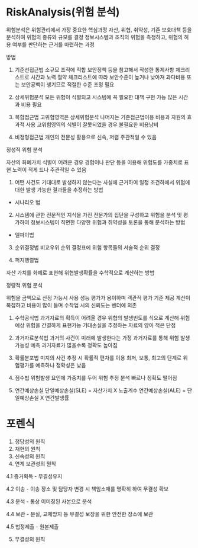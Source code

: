# RiskAnalysis(위험 분석)

위험분석은 위험관리에서 가장 중요한 핵심과정
자산, 위협, 취약성, 기존 보호대책 등을 분석하여 위험의 종류와 규모를 결정
정보시스템과 조직의 위험을 측정하고, 위험의 허용 여부를 판단하는 근거를 마련하는 과정

방법

1. 기준선접근법
소규모 조직에 적합
보안정책 등을 참고해서 작성한 통제사항 체크리스트로 시간과 노력 절약
체크리스트에 따라 보안수준이 높거나 낮아져 과다비용 또는 보안공백이 생기므로 적절한 수준 조정 필요

2. 상세위험분석
모든 위험이 식별되고 시스템에 꼭 필요한 대책 구현 가능
많은 시간과 비용 필요

3. 복합접근법
고위험영역은 상세위험분석 나머지는 기준접근법이용
비용과 자원의 효과적 사용
고위험영역의 식별이 잘못되었을 경우 불필요한 비용낭비

4. 비정형접근법
개인의 전문성 활용으로 신속, 저렴
주관적일 수 있음




정성적 위험 분석

자산의 화폐가치 식별이 어려운 경우
경험이나 판단 등을 이용해 위험도를 가중치로 표현
노력이 적게 드나 주관적일 수 있음

1. 어떤 사건도 기대대로 발생하지 않는다는 사실에 근거하여 일정 조건하에서 위험에 대한 발생 가능한 결과들을 추정하는 방법

 - 시나리오 법

2. 시스템에 관한 전문적인 지식을 가진 전문가의 집단을 구성하고 위험을 분석 및 평가하여 정보시스템이 직면한 다양한 위험과 취약성을 토론을 통해 분석하는 방법

 - 델파이법

3. 순위결정법
비교우위 순위 결정표에 위험 항목들의 서술적 순위 결정

4. 퍼지행렬법

자산 가치를 화폐로 표현해 위협발생확률을 수학적으로 계산하는 방법

정량적 위험 분석

위험을 금액으로 산정 가능시 사용
성능 평가가 용이하며 객관적 평가 기준 제공
계산이 복잡하고 비용이 많이 들며 수작업 시의 신뢰도는 벤더에 의존

1. 수학공식법
과거자료의 획득이 어려울 경우 위협의 발생빈도를 식으로 계산해 위험 예상
위험을 간결하게 표현가능
기대손실을 추정하는 자료의 양이 적은 단점

2. 과거자료분석법
과거의 사건이 미래에 발생한다는 가정
과거자료를 통해 위험 발생 가능성 예측
과거자료가 많을수록 정확도 높아짐

3. 확률분포법
미지의 사건 추정 시 확률적 편차를 이용
최저, 보통, 최고의 단계로 위험평가를 예측하나 정확성은 낮음

4. 점수법
위험발생 요인에 가중치를 두어 위험 추정
분석 빠르나 정확도 떨어짐

5. 연간예상손실
단일예상손실(SLE) = 자산가치 X 노출계수
연간예상손실(ALE) = 단일예상손실 X 연간발생률

# 포렌식

1. 정당성의 원칙
2. 재현의 원칙
3. 신속성의 원칙
4. 연계 보관성의 원칙 

4.1 증거획득 - 무결성유지

4.2 이송 - 이송 장소 및 담당자 변경 시 책임소재를 명확히 하여 무결성 확보

4.3 분석 - 통상 이미징된 사본으로 분석

4.4 보관 - 분실, 교체방지 등 무결성 보장을 위한 안전한 장소에 보관

4.5 법정제출 - 원본제출

5. 무결성의 원칙